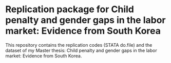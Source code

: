 # Replication package for Child penalty and gender gaps in the labor market: Evidence from South Korea
This repository contains the replication codes (STATA do.file) and the dataset of my Master thesis: Child penalty and  gender gaps in the labor market: Evidence from South Korea.
